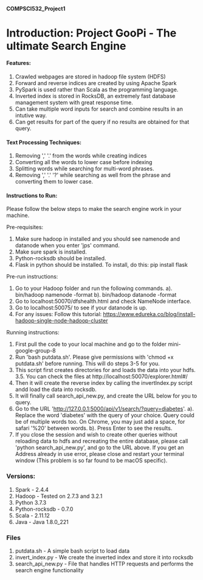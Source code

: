 #### COMPSCI532_Project1

# **Introduction**: Project GooPi - The ultimate Search Engine


#### Features:
1. Crawled webpages are stored in hadoop file system (HDFS) 
2. Forward and reverse indices are created by using Apache Spark
3. PySpark is used rather than Scala as the programming language.
4. Inverted index is stored in RocksDB, an extremely fast database management system with great response time.
5. Can take multiple word inputs for search and combine results in an intutive way.
6. Can get results for part of the query if no results are obtained for that query.

#### Text Processing Techniques:
1. Removing ',' '.' from the words while creating indices
2. Converting all the words to lower case before indexing
3. Splitting words while searching for multi-word phrases.
4. Removing ',' '.' '?' while searching as well from the phrase and converting them to lower case.

#### Instructions to Run:
Please follow the below steps to make the search engine work in your machine.

Pre-requisites:
1. Make sure hadoop in installed and you should see namenode and datanode when you enter 'jps' command.
2. Make sure spark is installed. 
3. Python-rocksdb should be installed.
4. Flask in python should be installed. To install, do this: pip install flask

Pre-run instructions:
1. Go to your Hadoop folder and run the following commands.
   a). bin/hadoop namenode -format
   b). bin/hadoop datanode -format
2. Go to  localhost:50070/dfshealth.html and check NameNode interface.
3. Go to  localhost:50075/ to see if your datanode is up.
4. For any issues: Follow this tutorial: https://www.edureka.co/blog/install-hadoop-single-node-hadoop-cluster


Running instructions:
1. First pull the code to your local machine and go to the folder mini-google-group-8
2. Run 'bash putdata.sh'. Please give permissions with 'chmod +x putdata.sh' before running. This will do steps 3-5 for you.
3. This script first creates directories for and loads the data into your hdfs. 
3.5. You can check the files at http://localhost:50070/explorer.html#/
4. Then it will create the reverse index by calling the invertIndex.py script andd load the data into rocksdb.
5. It will finally call search_api_new.py, and create the URL below for you to query. 
6. Go to the URL 'http://127.0.0.1:5000/api/v1/search/?query=diabetes'.
    a). Replace the word 'diabetes' with the query of your choice. Query could be of multiple words too. On Chrome, you may just add a space, for safari '%20' between words.
    b). Press Enter to see the results.
7. If you close the session and wish to create other queries without reloading data to hdfs and recreating the entire database, please call 'python search_api_new.py', and go to the URL above. If you get an Address already in use error, please close and restart your terminal window (This problem is so far found to be macOS specific).   

### Versions:
1. Spark - 2.4.4
2. Hadoop - Tested on 2.7.3 and 3.2.1
3. Python 3.7.3
4. Python-rocksdb - 0.7.0
5. Scala - 2.11.12
6. Java - Java 1.8.0_221

### Files
1. putdata.sh - A simple bash script to load data
2. invert_index.py - We create the inverted index and store it into rocksdb
3. search_api_new.py - File that handles HTTP requests and performs the search engine functionality

